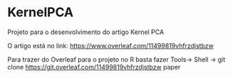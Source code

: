 # KernelPCA
Projeto para o desenvolvimento do artigo Kernel PCA

O artigo está no link: https://www.overleaf.com/11499819vhfrzdjstbzw

Para trazer do Overleaf para o projeto no R basta fazer Tools-> Shell -> git clone https://git.overleaf.com/11499819vhfrzdjstbzw paper
